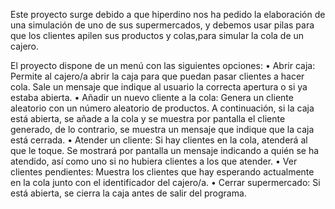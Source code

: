 Este proyecto surge debido a que hiperdino nos ha pedido la elaboración de una simulación de uno
de sus supermercados, y debemos usar pilas para que los clientes apilen sus productos y colas,para
simular la cola de un cajero.

El proyecto dispone de un menú con las siguientes opciones:
• Abrir caja: Permite al cajero/a abrir la caja para que puedan pasar clientes a hacer
cola. Sale un mensaje que indique al usuario la correcta apertura o si ya
estaba abierta.
• Añadir un nuevo cliente a la cola: Genera un cliente aleatorio con un número
aleatorio de productos. A continuación, si la caja está abierta, se añade a la cola y
se muestra por pantalla el cliente generado, de lo contrario, se muestra un
mensaje que indique que la caja está cerrada.
• Atender un cliente: Si hay clientes en la cola, atenderá al que le toque. Se
mostrará por pantalla un mensaje indicando a quién se ha atendido, así como uno
si no hubiera clientes a los que atender.
• Ver clientes pendientes: Muestra los clientes que hay esperando actualmente en
la cola junto con el identificador del cajero/a.
• Cerrar supermercado: Si está abierta, se cierra la caja antes de salir del programa.